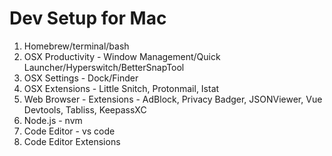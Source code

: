 # Dev Setup for Mac

1. Homebrew/terminal/bash
2. OSX Productivity - Window Management/Quick Launcher/Hyperswitch/BetterSnapTool
3. OSX Settings - Dock/Finder
4. OSX Extensions - Little Snitch, Protonmail, Istat
5. Web Browser - Extensions - AdBlock, Privacy Badger, JSONViewer, Vue Devtools, Tabliss, KeepassXC 
6. Node.js - nvm
7. Code Editor - vs code
8. Code Editor Extensions

